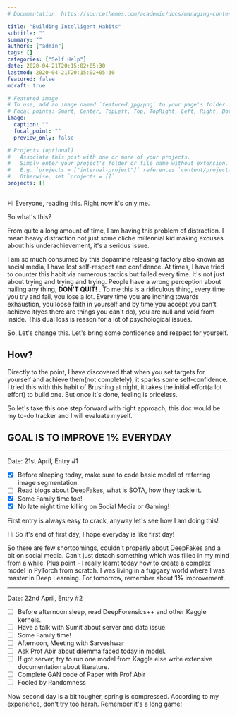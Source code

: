 ```yaml
---
# Documentation: https://sourcethemes.com/academic/docs/managing-content/

title: "Building Intelligent Habits"
subtitle: ""
summary: ""
authors: ["admin"]
tags: []
categories: ["Self Help"]
date: 2020-04-21T20:15:02+05:30
lastmod: 2020-04-21T20:15:02+05:30
featured: false
mdraft: true

# Featured image
# To use, add an image named `featured.jpg/png` to your page's folder.
# Focal points: Smart, Center, TopLeft, Top, TopRight, Left, Right, BottomLeft, Bottom, BottomRight.
image:
  caption: ""
  focal_point: ""
  preview_only: false

# Projects (optional).
#   Associate this post with one or more of your projects.
#   Simply enter your project's folder or file name without extension.
#   E.g. `projects = ["internal-project"]` references `content/project/deep-learning/index.md`.
#   Otherwise, set `projects = []`.
projects: []
---
```


Hi Everyone, reading this. Right now it's only me. 

So what's this? 

From quite a long amount of time, I am having this problem of distraction. I mean heavy distraction not just some cliche millennial kid making excuses about his underachievement, it's a serious issue. 

I am so much consumed by this dopamine releasing factory also known as social media, I have lost self-respect and confidence. At times, I have tried to counter this habit via numerous tactics but failed every time. It's not just about trying and trying and trying. People have a wrong perception about nailing any thing, **DON'T QUIT!** . To me this is a ridiculous thing, every time you try and fail, you lose a lot. Every time you are inching towards exhaustion, you loose faith in yourself and by time you accept you can't achieve it(yes there are things you can't do), you are null and void from inside. This dual loss is reason for a lot of psychological issues. 


So, Let's change this. Let's bring some confidence and respect for yourself.



## How?

Directly to the point, I have discovered that when you set targets for yourself and achieve them(not completely), it sparks some self-confidence. I tried this with this habit of Brushing at night, it takes the initial effort(a lot effort) to build one. But once it's done, feeling is priceless. 

So let's take this one step forward with right approach, this doc would be my to-do tracker and I will evaluate myself. 



## GOAL IS TO IMPROVE 1% EVERYDAY

---

Date: 21st April, Entry #1

- [x] Before sleeping today, make sure to code basic model of referring image segmentation.
- [ ] Read blogs about DeepFakes, what is SOTA, how they tackle it. 
- [x] Some Family time too!
- [x] No late night time killing on Social Media or Gaming!

First entry is always easy to crack, anyway let's see how I am doing this!

Hi So it's end of first day, I hope everyday is like first day!

So there are few shortcomings, couldn't properly about DeepFakes and a bit on social media. Can't just detach something which was filled in my mind from a while. 
Plus point - I really learnt today how to create a complex model in PyTorch from  scratch. I was living in a fuggazy world where I was master in Deep Learning. For tomorrow, remember about **1%** improvement. 

---

Date: 22nd April, Entry #2

- [ ] Before afternoon sleep, read DeepForensics++ and other Kaggle kernels.
- [ ] Have a talk with Sumit about server and data issue.
- [ ] Some Family time!
- [ ] Afternoon, Meeting with Sarveshwar 
- [ ] Ask Prof Abir about dilemma faced today in model.
- [ ] If got server, try to run one model from Kaggle else write extensive documentation about literature. 
- [ ] Complete GAN code of Paper with Prof Abir
- [ ] Fooled by Randomness 

Now second day is a bit tougher, spring is compressed. According to my experience, don't try too harsh. Remember it's a long game!